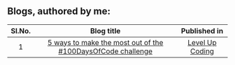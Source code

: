 ## Blogs, authored by me: <br/>
| Sl.No. | Blog title | Published in |
| :----: | :--------: | :----------: |
| 1 | [5 ways to make the most out of the #100DaysOfCode challenge](https://levelup.gitconnected.com/5-ways-to-make-the-most-out-of-the-100daysofcode-challenge-9e4874669fb3) | [Level Up Coding](https://levelup.gitconnected.com/) | 

 

